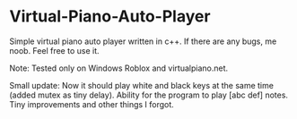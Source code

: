 # Virtual-Piano-Auto-Player
Simple virtual piano auto player written in c++. If there are any bugs, me noob. Feel free to use it.

Note: Tested only on Windows Roblox and virtualpiano.net.

Small update: 
Now it should play white and black keys at the same time (added mutex as tiny delay).
Ability for the program to play [abc def] notes.
Tiny improvements and other things I forgot.
